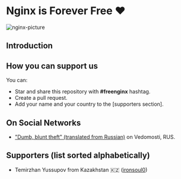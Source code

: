 # Nginx is Forever Free ❤️

![nginx-picture](https://nginx.org/nginx.png)

## Introduction



## How you can support us

You can:

- Star and share this repository with **#freenginx** hashtag.
- Create a pull request.
- Add your name and your country to the [supporters section].

## On Social Networks

- ["Dumb, blunt theft" (translated from Russian)](https://www.vedomosti.ru/technology/articles/2019/12/13/818679-reket) on Vedomosti, RUS.

## Supporters (list sorted alphabetically)

- Temirzhan Yussupov from Kazakhstan 🇰🇿 ([ironsoul0](https://github.com/ironsoul0))
